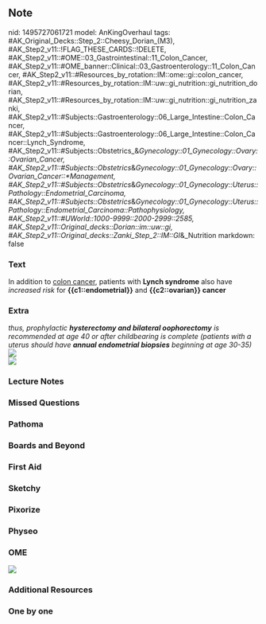 ## Note
nid: 1495727061721
model: AnKingOverhaul
tags: #AK_Original_Decks::Step_2::Cheesy_Dorian_(M3), #AK_Step2_v11::!FLAG_THESE_CARDS::!DELETE, #AK_Step2_v11::#OME::03_Gastrointestinal::11_Colon_Cancer, #AK_Step2_v11::#OME_banner::Clinical::03_Gastroenterology::11_Colon_Cancer, #AK_Step2_v11::#Resources_by_rotation::IM::ome::gi::colon_cancer, #AK_Step2_v11::#Resources_by_rotation::IM::uw::gi_nutrition::gi_nutrition_dorian, #AK_Step2_v11::#Resources_by_rotation::IM::uw::gi_nutrition::gi_nutrition_zanki, #AK_Step2_v11::#Subjects::Gastroenterology::06_Large_Intestine::Colon_Cancer, #AK_Step2_v11::#Subjects::Gastroenterology::06_Large_Intestine::Colon_Cancer::Lynch_Syndrome, #AK_Step2_v11::#Subjects::Obstetrics_&_Gynecology::01_Gynecology::Ovary::Ovarian_Cancer, #AK_Step2_v11::#Subjects::Obstetrics_&_Gynecology::01_Gynecology::Ovary::Ovarian_Cancer::*Management, #AK_Step2_v11::#Subjects::Obstetrics_&_Gynecology::01_Gynecology::Uterus::Pathology::Endometrial_Carcinoma, #AK_Step2_v11::#Subjects::Obstetrics_&_Gynecology::01_Gynecology::Uterus::Pathology::Endometrial_Carcinoma::Pathophysiology, #AK_Step2_v11::#UWorld::1000-9999::2000-2999::2585, #AK_Step2_v11::Original_decks::Dorian::im::uw::gi, #AK_Step2_v11::Original_decks::Zanki_Step_2::IM::GI_&_Nutrition
markdown: false

### Text
In addition to <u>colon cancer</u>, patients with <b>Lynch
syndrome</b> also have <i>increased risk</i> for
<b>{{c1::endometrial}}</b> and <b>{{c2::ovarian}} cancer</b>

### Extra
<div>
  <i>thus, prophylactic <b>hysterectomy and bilateral
  oophorectomy</b> is recommended at age 40 or after childbearing
  is complete (patients with a uterus should have <b>annual
  endometrial biopsies</b> beginning at age 30-35)</i>
</div>
<div>
  <i><img src="paste-2479536159588355.jpg"></i>
</div><img src="Hereditary%20Cancer%20Syndromes.png">

### Lecture Notes


### Missed Questions


### Pathoma


### Boards and Beyond


### First Aid


### Sketchy


### Pixorize


### Physeo


### OME
<div class="ome-widget">
  <a href=
  "https://onlinemeded.org/spa/gastroenterology/colon-cancer/acquire?ref=anki">
  <img src="_OME_AnkiFlashcards_Lesson_4.png"></a>
</div>

### Additional Resources


### One by one

